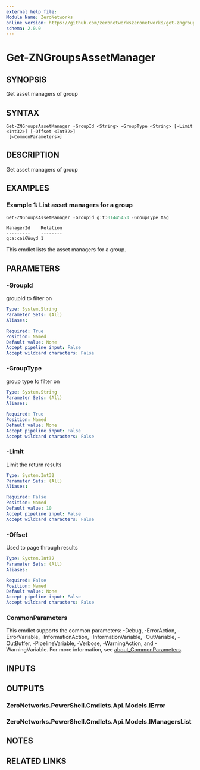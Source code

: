 ```yaml
---
external help file:
Module Name: ZeroNetworks
online version: https://github.com/zeronetworkszeronetworks/get-zngroupsassetmanager
schema: 2.0.0
---
```


# Get-ZNGroupsAssetManager

## SYNOPSIS
Get asset managers of group

## SYNTAX

```
Get-ZNGroupsAssetManager -GroupId <String> -GroupType <String> [-Limit <Int32>] [-Offset <Int32>]
 [<CommonParameters>]
```

## DESCRIPTION
Get asset managers of group

## EXAMPLES

### Example 1: List asset managers for a group
```powershell
Get-ZNGroupsAssetManager -Groupid g:t:01445453 -GroupType tag
```

```output
ManagerId    Relation
---------    --------
g:a:cai6Wuyd 1
```

This cmdlet lists the asset managers for a group.

## PARAMETERS

### -GroupId
groupId to filter on

```yaml
Type: System.String
Parameter Sets: (All)
Aliases:

Required: True
Position: Named
Default value: None
Accept pipeline input: False
Accept wildcard characters: False
```

### -GroupType
group type to filter on

```yaml
Type: System.String
Parameter Sets: (All)
Aliases:

Required: True
Position: Named
Default value: None
Accept pipeline input: False
Accept wildcard characters: False
```

### -Limit
Limit the return results

```yaml
Type: System.Int32
Parameter Sets: (All)
Aliases:

Required: False
Position: Named
Default value: 10
Accept pipeline input: False
Accept wildcard characters: False
```

### -Offset
Used to page through results

```yaml
Type: System.Int32
Parameter Sets: (All)
Aliases:

Required: False
Position: Named
Default value: None
Accept pipeline input: False
Accept wildcard characters: False
```

### CommonParameters
This cmdlet supports the common parameters: -Debug, -ErrorAction, -ErrorVariable, -InformationAction, -InformationVariable, -OutVariable, -OutBuffer, -PipelineVariable, -Verbose, -WarningAction, and -WarningVariable. For more information, see [about_CommonParameters](http://go.microsoft.com/fwlink/?LinkID=113216).

## INPUTS

## OUTPUTS

### ZeroNetworks.PowerShell.Cmdlets.Api.Models.IError

### ZeroNetworks.PowerShell.Cmdlets.Api.Models.IManagersList

## NOTES

## RELATED LINKS

